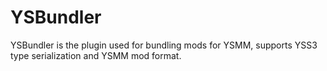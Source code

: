 # YSBundler

YSBundler is the plugin used for bundling mods for YSMM, supports YSS3 type serialization and YSMM mod format.
